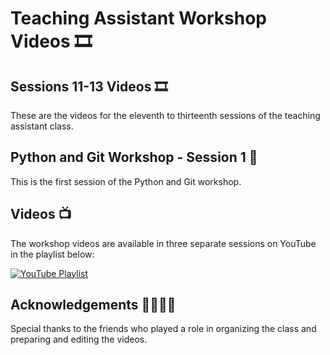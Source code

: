 # Teaching Assistant Workshop Videos 🎞

## Sessions 11-13 Videos 🎞

These are the videos for the eleventh to thirteenth sessions of the teaching assistant class.

## Python and Git Workshop - Session 1 🐍

This is the first session of the Python and Git workshop.

## Videos 📺

The workshop videos are available in three separate sessions on YouTube in the playlist below:

[![YouTube Playlist](https://img.shields.io/badge/YouTube-Playlist-red?logo=youtube)](https://youtube.com/playlist?list=PLJihS-xmCdhPqqiB_U4A6BdqpznjfVF1b&feature=shared)

## Acknowledgements 🫱🏻‍🫲🏻

Special thanks to the friends who played a role in organizing the class and preparing and editing the videos.
